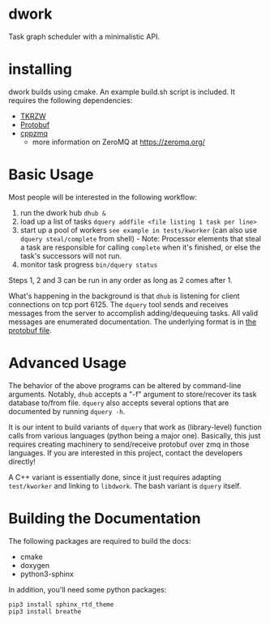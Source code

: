 # dwork

Task graph scheduler with a minimalistic API.

# installing

dwork builds using cmake.  An example build.sh script is included.
It requires the following dependencies:

* [TKRZW](https://dbmx.net/tkrzw)
* [Protobuf](https://developers.google.com/protocol-buffers/docs/cpptutorial)
* [cppzmq](https://github.com/zeromq/cppzmq)
   - more information on ZeroMQ at https://zeromq.org/

# Basic Usage

Most people will be interested in the following workflow:

  1) run the dwork hub `dhub &`
  2) load up a list of tasks `dquery addfile <file listing 1 task per line>`
  3) start up a pool of workers `see example in tests/kworker` (can also use `dquery steal/complete` from shell)
    - Note: Processor elements that steal a task are responsible for calling `complete` when it's finished,
      or else the task's successors will not run.
  4) monitor task progress `bin/dquery status`

Steps 1, 2 and 3 can be run in any order as long as
2 comes after 1.

What's happening in the background is that `dhub` is listening for client connections on tcp port 6125.
The `dquery` tool sends and receives messages from the server to accomplish adding/dequeuing tasks.
All valid messages are enumerated documentation.
The underlying format is in [the protobuf file](https://github.com/frobnitzem/dwork/blob/master/proto/TaskMsg.proto).

# Advanced Usage

The behavior of the above programs can be altered by command-line arguments.  Notably, `dhub` accepts a "-f"
argument to store/recover its task database to/from file.  `dquery` also accepts several options that
are documented by running `dquery -h`.

It is our intent to build variants of `dquery` that work as (library-level) function calls from various
languages (python being a major one).  Basically, this just requires
creating machinery to send/receive protobuf over zmq in those languages.
If you are interested in this project, contact the developers directly!

A C++ variant is essentially done, since it just requires adapting `test/kworker` and linking to `libdwork`.
The bash variant is `dquery` itself.

# Building the Documentation

The following packages are required to build the docs:

* cmake
* doxygen
* python3-sphinx

In addition, you'll need some python packages:
```
pip3 install sphinx_rtd_theme
pip3 install breathe
```
